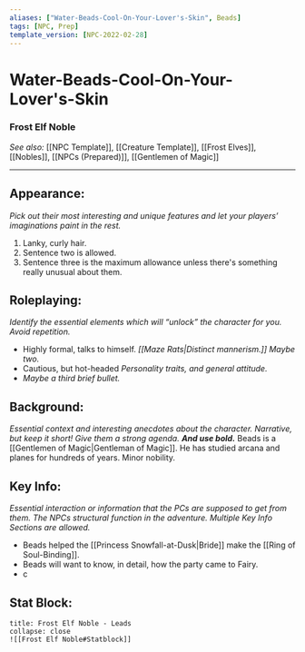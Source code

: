 ```yaml
---
aliases: ["Water-Beads-Cool-On-Your-Lover's-Skin", Beads]
tags: [NPC, Prep]
template_version: [NPC-2022-02-28]
---
```

# Water-Beads-Cool-On-Your-Lover's-Skin
### Frost Elf Noble
*See also:* [[NPC Template]], [[Creature Template]], [[Frost Elves]], [[Nobles]], [[NPCs (Prepared)]], [[Gentlemen of Magic]]
___
## **Appearance**: 
*Pick out their most interesting and unique features and let your players’ imaginations paint in the rest.*
1. Lanky, curly hair.
2. Sentence two is allowed.
3. Sentence three is the maximum allowance unless there's something really unusual about them. 

## **Roleplaying**: 
*Identify the essential elements which will “unlock” the character for you. Avoid repetition.*
- Highly formal, talks to himself. *[[Maze Rats|Distinct mannerism.]] Maybe two.*
- Cautious, but hot-headed *Personality traits, and general attitude.*
- *Maybe a third brief bullet.*

## **Background**: 
*Essential context and interesting anecdotes about the character. Narrative, but keep it short! Give them a strong agenda. **And use bold.***
Beads is a [[Gentlemen of Magic|Gentleman of Magic]]. He has studied arcana and planes for hundreds of years. Minor nobility.

## **Key Info**:
*Essential interaction or information that the PCs are supposed to get from them. The NPCs structural function in the adventure. Multiple Key Info Sections are allowed.*
- Beads helped the [[Princess Snowfall-at-Dusk|Bride]] make the [[Ring of Soul-Binding]].
- Beads will want to know, in detail, how the party came to Fairy.
- c

## **Stat Block**: 
```ad-bug
title: Frost Elf Noble - Leads
collapse: close
![[Frost Elf Noble#Statblock]]
```
